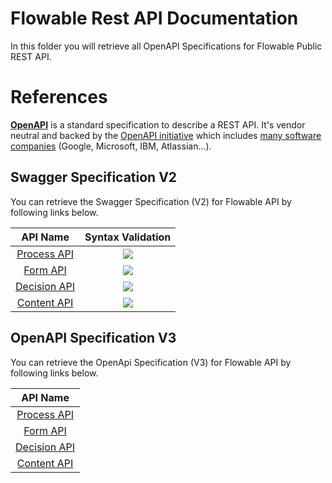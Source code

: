 # Flowable Rest API Documentation

In this folder you will retrieve all OpenAPI Specifications for Flowable Public REST API.

# References

**[OpenAPI](https://github.com/OAI/OpenAPI-Specification)** is a standard specification to describe a REST API. It's vendor neutral and backed by the [OpenAPI initiative](https://www.openapis.org/) which includes [many software companies](https://www.openapis.org/membership/members) (Google, Microsoft, IBM, Atlassian...). 

## Swagger Specification V2

You can retrieve the Swagger Specification (V2) for Flowable API by following links below.

| API Name | Syntax Validation  | 
|:---:|:---:|
| [Process API](/swagger/process/flowable-swagger-process.yaml) | <img src="http://online.swagger.io/validator?url=https://raw.githubusercontent.com/flowable/flowable-engine/master/docs/public-api/references/swagger/process/flowable-swagger-process.yaml">  |  
| [Form API](/swagger/form/flowable-swagger-form.yaml) |  <img src="http://online.swagger.io/validator?url=https://raw.githubusercontent.com/flowable/flowable-engine/master/docs/public-api/references/swagger/form/flowable-swagger-form.yaml"> |  
| [Decision API](/swagger/decision/flowable-swagger-decision.yaml) |  <img src="http://online.swagger.io/validator?url=https://raw.githubusercontent.com/flowable/flowable-engine/master/docs/public-api/references/swagger/decision/flowable-swagger-decision.yaml"> | 
| [Content API](/swagger/content/flowable-swagger-content.yaml) | <img src="http://online.swagger.io/validator?url=https://raw.githubusercontent.com/flowable/flowable-engine/master/docs/public-api/references/swagger/content/flowable-swagger-content.yaml">  | 


## OpenAPI Specification V3

You can retrieve the OpenApi Specification (V3) for Flowable API by following links below.


| API Name |
|:---:|
| [Process API](/oas/process/flowable-swagger-process.yaml) |    
| [Form API](/oas/form/flowable-swagger-form.yaml) | 
| [Decision API](/oas/decision/flowable-swagger-decision.yaml) |  
| [Content API](/oas/content/flowable-swagger-content.yaml) |   





